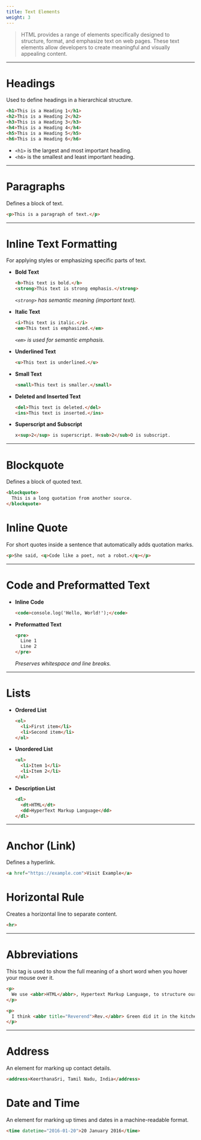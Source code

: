 ```yaml
---
title: Text Elements
weight: 3
---
```


> HTML provides a range of elements specifically designed to structure, format, and emphasize text on web pages. These text elements allow developers to create meaningful and visually appealing content.

---


# Headings

Used to define headings in a hierarchical structure.
```html
<h1>This is a Heading 1</h1>
<h2>This is a Heading 2</h2>
<h3>This is a Heading 3</h3>
<h4>This is a Heading 4</h4>
<h5>This is a Heading 5</h5>
<h6>This is a Heading 6</h6>
```
- `<h1>` is the largest and most important heading.
- `<h6>` is the smallest and least important heading.

---

# Paragraphs
Defines a block of text.
```html
<p>This is a paragraph of text.</p>
```

---

# Inline Text Formatting
For applying styles or emphasizing specific parts of text.

- **Bold Text**
  ```html
  <b>This text is bold.</b>
  <strong>This text is strong emphasis.</strong>
  ```
  *`<strong>` has semantic meaning (important text).*

- **Italic Text**
  ```html
  <i>This text is italic.</i>
  <em>This text is emphasized.</em>
  ```
  *`<em>` is used for semantic emphasis.*

- **Underlined Text**
  ```html
  <u>This text is underlined.</u>
  ```

- **Small Text**
  ```html
  <small>This text is smaller.</small>
  ```

- **Deleted and Inserted Text**
  ```html
  <del>This text is deleted.</del>
  <ins>This text is inserted.</ins>
  ```

- **Superscript and Subscript**
  ```html
  x<sup>2</sup> is superscript. H<sub>2</sub>O is subscript.
  ```

---

# Blockquote
Defines a block of quoted text.
```html
<blockquote>
  This is a long quotation from another source.
</blockquote>
```

# Inline Quote
For short quotes inside a sentence that automatically adds quotation marks.
```html
<p>She said, <q>Code like a poet, not a robot.</q></p>
```

---

# Code and Preformatted Text
- **Inline Code**
  ```html
  <code>console.log('Hello, World!');</code>
  ```

- **Preformatted Text**
  ```html
  <pre>
    Line 1
    Line 2
  </pre>
  ```
  *Preserves whitespace and line breaks.*

---

# Lists
- **Ordered List**
  ```html
  <ol>
    <li>First item</li>
    <li>Second item</li>
  </ol>
  ```

- **Unordered List**
  ```html
  <ul>
    <li>Item 1</li>
    <li>Item 2</li>
  </ul>
  ```

- **Description List**
  ```html
  <dl>
    <dt>HTML</dt>
    <dd>HyperText Markup Language</dd>
  </dl>
  ```

---

# Anchor (Link)
Defines a hyperlink.
```html
<a href="https://example.com">Visit Example</a>
```

# Horizontal Rule
Creates a horizontal line to separate content.
```html
<hr>
```

---

# Abbreviations
This tag is used to show the full meaning of a short word when you hover your mouse over it.
```html
<p>
  We use <abbr>HTML</abbr>, Hypertext Markup Language, to structure our web documents.
</p>

<p>
  I think <abbr title="Reverend">Rev.</abbr> Green did it in the kitchen with the chainsaw.
</p>
```

---

# Address
An element for marking up contact details.
```html
<address>KeerthanaSri, Tamil Nadu, India</address>
```

# Date and Time
An element for marking up times and dates in a machine-readable format. 
```html
<time datetime="2016-01-20">20 January 2016</time>
```